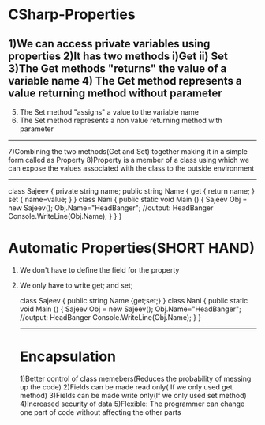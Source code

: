 # CSharp-Properties

1)We can access private variables using properties
2)It has two methods
         i)Get
         ii) Set
3)The Get methods "returns" the value of a variable name 
4) The Get method represents a value returning method without parameter 
-------------------- 
5) The Set method "assigns" a value to the variable name
6) The Set method represents a non value returning method with parameter
--------------------
7)Combining the two methods(Get and Set) together making it in a simple form called as Property
8)Property is a member of a class using which we can expose the values associated with the class to the outside environment

--------------------
class Sajeev
{
    private string name;
    public string Name
    {
        get
        {
            return name;
        }
        set
        {
            name=value;
        }
    }
    class Nani
    {
         public static void Main ()
        {
            Sajeev Obj = new Sajeev();
            Obj.Name="HeadBanger";                        //output: HeadBanger
            Console.WriteLine(Obj.Name);
        }
    }
}

# Automatic Properties(SHORT HAND)

1) We don't have to define the field for the property
2) We only have to write get; and set;


   class Sajeev
   {
   public string Name
   {get;set;}
   }
   class Nani
   {
         public static void Main ()
        {
            Sajeev Obj = new Sajeev();
            Obj.Name="HeadBanger";                        //output: HeadBanger
            Console.WriteLine(Obj.Name);
        }
    }
        
   ------------------------------
   
   # Encapsulation
   
   1)Better control of class memebers(Reduces the probability of messing up the code)
   2)Fields can be made read only( If we only used get method)
   3)Fields can be made write only(If we only used set method)
   4)Increased security of data
   5)Flexible: The programmer can change one part of code without affecting the other parts
